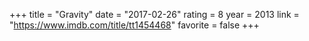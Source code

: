 +++
title = "Gravity"
date = "2017-02-26"
rating = 8
year = 2013
link = "https://www.imdb.com/title/tt1454468"
favorite = false
+++
